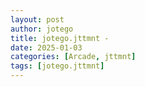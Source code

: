 ```yaml
---
layout: post
author: jotego
title: jotego.jttmnt - 
date: 2025-01-03
categories: [Arcade, jttmnt]
tags: [jotego.jttmnt]
---
```


